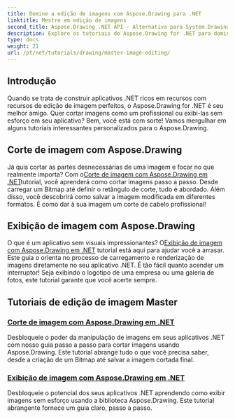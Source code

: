 ```yaml
---
title: Domine a edição de imagens com Aspose.Drawing para .NET
linktitle: Mestre em edição de imagens
second_title: Aspose.Drawing .NET API - Alternativa para System.Drawing.Common
description: Explore os tutoriais do Aspose.Drawing for .NET para dominar a edição, o corte e a exibição de imagens em aplicativos .NET com guias passo a passo.
type: docs
weight: 21
url: /pt/net/tutorials/drawing/master-image-editing/
---
```

## Introdução

Quando se trata de construir aplicativos .NET ricos em recursos com recursos de edição de imagem perfeitos, o Aspose.Drawing for .NET é seu melhor amigo. Quer cortar imagens como um profissional ou exibi-las sem esforço em seu aplicativo? Bem, você está com sorte! Vamos mergulhar em alguns tutoriais interessantes personalizados para o Aspose.Drawing.

## Corte de imagem com Aspose.Drawing  
 Já quis cortar as partes desnecessárias de uma imagem e focar no que realmente importa? Com o[Corte de imagem com Aspose.Drawing em .NET](./image-cropping/)tutorial, você aprenderá como cortar imagens passo a passo. Desde carregar um Bitmap até definir o retângulo de corte, tudo é abordado. Além disso, você descobrirá como salvar a imagem modificada em diferentes formatos. É como dar à sua imagem um corte de cabelo profissional!  

## Exibição de imagem com Aspose.Drawing  
 O que é um aplicativo sem visuais impressionantes? O[Exibição de imagem com Aspose.Drawing em .NET](./image-display/) tutorial está aqui para ajudar você a arrasar. Este guia o orienta no processo de carregamento e renderização de imagens diretamente no seu aplicativo .NET. É tão fácil quanto acender um interruptor! Seja exibindo o logotipo de uma empresa ou uma galeria de fotos, este tutorial garante que você acerte sempre.
  
## Tutoriais de edição de imagem Master
### [Corte de imagem com Aspose.Drawing em .NET](./image-cropping/)
Desbloqueie o poder da manipulação de imagens em seus aplicativos .NET com nosso guia passo a passo para cortar imagens usando Aspose.Drawing. Este tutorial abrange tudo o que você precisa saber, desde a criação de um Bitmap até salvar a imagem cortada final.
### [Exibição de imagem com Aspose.Drawing em .NET](./image-display/)
Desbloqueie o potencial dos seus aplicativos .NET aprendendo como exibir imagens sem esforço usando a biblioteca Aspose.Drawing. Este tutorial abrangente fornece um guia claro, passo a passo.